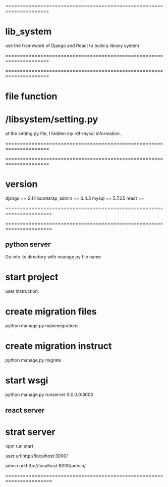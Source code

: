 =====================================================================
# lib_system
use the framework of Django and React to build a library system

=====================================================================

=====================================================================
# file function
# /libsystem/setting.py
at the setting.py file, I hidden my rdf-mysql information.

=====================================================================

=====================================================================
# version
django == 2.14
bootstrap_admin == 0.4.3
mysql == 5.7.25
react == 

======================================================================

======================================================================
## python server
Go into its directory with manage.py file name
# start project
user instruction:
# create migration files
python manage.py makemigrations
# create migration instruct
python manage.py migrate
# start wsgi
python manage.py runserver 0.0.0.0:8000

## react server
# strat server
npm run start

user url:http://localhost:3000/

admin url:http://localhost:8000/admin/

======================================================================
